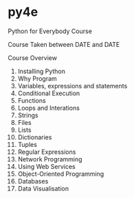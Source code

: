 # py4e
Python for Everybody Course

Course Taken between DATE and DATE

Course Overview

1. Installing Python
2. Why Program
3. Variables, expressions and statements
4. Conditional Execution
5. Functions
6. Loops and Interations
7. Strings
8. Files
9. Lists
10. Dictionaries
11. Tuples
12. Regular Expressions
13. Network Programming
14. Using Web Services
15. Object-Oriented Programming
16. Databases
17. Data Visualisation
